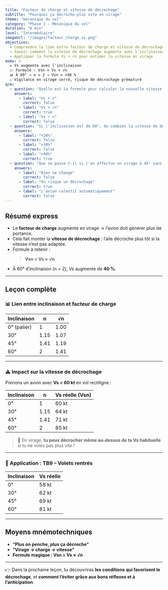 ```yaml
---
title: "Facteur de charge et vitesse de décrochage"
subtitle: "Pourquoi ça décroche plus vite en virage"
theme: "mécanique du vol"
category: "Phase 2 - Mécanique du vol"
duration: "6 min"
level: "Intermédiaire"
imageUrl: "/images/facteur_charge_vs.png"
objectives:
  - Comprendre le lien entre facteur de charge et vitesse de décrochage
  - Savoir comment la vitesse de décrochage augmente avec l’inclinaison
  - Appliquer la formule Vs × √n pour estimer la vitesse en virage
memo: >
  ✈️ Vs augmente avec l'inclinaison  
  📈 Formule : Vsn = Vs × √n  
  📊 À 60° → n = 2 → Vsn = +40 %  
  ⚠️ Vigilance en virage serré, risque de décrochage prématuré
qcm:
  - question: "Quelle est la formule pour calculer la nouvelle vitesse de décrochage en virage ?"
    answers:
      - label: "Vs + n"
        correct: false
      - label: "Vs × √n"
        correct: true
      - label: "Vs ÷ n"
        correct: false
  - question: "Si l'inclinaison est de 60°, de combien la vitesse de décrochage augmente-t-elle ?"
    answers:
      - label: "+20%"
        correct: false
      - label: "+30%"
        correct: false
      - label: "+40%"
        correct: true
  - question: "Que se passe-t-il si l'on effectue un virage à 45° sans ajuster la vitesse ?"
    answers:
      - label: "Rien ne change"
        correct: false
      - label: "On risque un décrochage"
        correct: true
      - label: "L'avion ralentit automatiquement"
        correct: false
---
```


## Résumé express

- Le **facteur de charge** augmente en virage → l’avion doit générer plus de portance.
- Cela fait monter la **vitesse de décrochage** : l’aile décroche plus tôt si la vitesse n’est pas adaptée.
- Formule à retenir :
  > **Vsn = Vs × √n**
- À 60° d’inclinaison (n = 2), Vs augmente de **40 %**.

---

## Leçon complète

### 📊 Lien entre inclinaison et facteur de charge

| Inclinaison | n    | √n   |
| ----------- | ---- | ---- |
| 0° (palier) | 1    | 1.00 |
| 30°         | 1.15 | 1.07 |
| 45°         | 1.41 | 1.19 |
| 60°         | 2    | 1.41 |

---

### ⚠️ Impact sur la vitesse de décrochage

Prenons un avion avec **Vs = 60 kt** en vol rectiligne :

| Inclinaison | n    | Vs réelle (Vsn) |
| ----------- | ---- | --------------- |
| 0°          | 1    | 60 kt           |
| 30°         | 1.15 | 64 kt           |
| 45°         | 1.41 | 71 kt           |
| 60°         | 2    | 85 kt           |

> 🛑 En virage, **tu peux décrocher même au-dessus de ta Vs habituelle** si tu ne voles pas plus vite !

---

### 🧮 Application : TB9 – Volets rentrés

| Inclinaison | Vs réelle |
| ----------- | --------- |
| 0°          | 58 kt     |
| 30°         | 62 kt     |
| 45°         | 69 kt     |
| 60°         | 81 kt     |

---

## Moyens mnémotechniques

- **“Plus on penche, plus ça décroche”**
- **“Virage → charge → vitesse”**
- **Formule magique : Vsn = Vs × √n**

---

👉 Dans la prochaine leçon, tu découvriras **les conditions qui favorisent le décrochage**, et **comment l’éviter grâce aux bons réflexes et à l’anticipation**.
